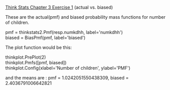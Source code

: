 [Think Stats Chapter 3 Exercise 1](http://greenteapress.com/thinkstats2/html/thinkstats2004.html#toc31) (actual vs. biased)

>> 
These are the actual(pmf) and biased probability mass functions for number of children.

  pmf = thinkstats2.Pmf(resp.numkdhh, label='numkdhh') <br />
  biased = BiasPmf(pmf, label='biased') <br />

The plot function would be this:

  thinkplot.PrePlot(2) <br />
  thinkplot.Pmfs([pmf, biased]) <br />
  thinkplot.Config(xlabel='Number of children', ylabel='PMF')

and the means are : pmf = 1.0242051550438309, biased = 2.4036791006642821
